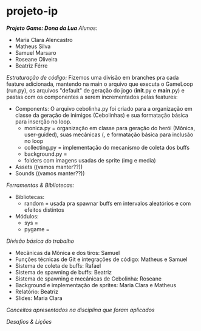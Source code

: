 # projeto-ip
***Projeto Game: Dona da Lua***
*Alunos:*
- Maria Clara Alencastro
- Matheus Silva
- Samuel Marsaro
- Roseane Oliveira
- Beatriz Férre

*Estruturação de código:*
 Fizemos uma divisão em branches pra cada feature adicionada, mantendo na main o arquivo que executa o GameLoop (run.py), os arquivos "default" de geração do jogo (__init__.py e __main__.py) e pastas com os componentes a serem incrementados pelas features:
 - Components:
O arquivo cebolinha.py foi criado para a organização em classe da geração de inimigos (Cebolinhas) e sua formatação básica para inserção no loop.
   - monica.py = organização em classe para geração do herói (Mônica, user-guided), suas mecânicas (, e formatação básica para inclusão no loop
   - collecting.py = implementação do mecanismo de coleta dos buffs
   - background.py = 
   - folders com imagens usadas de sprite (img e media)
 - Assets ((vamos manter??))
 - Sounds ((vamos manter??))

*Ferramentas & Bibliotecas:*
- Bibliotecas:
  - random = usada pra spawnar buffs em intervalos aleatórios e com efeitos distintos
- Módulos:
  - sys = 
  - pygame =

*Divisão básica do trabalho*
- Mecânicas da Mônica e dos tiros: Samuel
- Funções técnicas de Git e integrações de código: Matheus e Samuel
- Sistema de coleta de buffs: Rafael
- Sistema de spawning de buffs: Beatriz
- Sistema de spawning e mecânicas de Cebolinha: Roseane
- Background e implementação de sprites: Maria Clara e Matheus
- Relatório: Beatriz
- Slides: Maria Clara

*Conceitos apresentados na disciplina que foram aplicados*

*Desafios & Lições*
